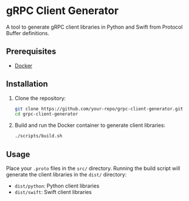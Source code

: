 # gRPC Client Generator

A tool to generate gRPC client libraries in Python and Swift from Protocol Buffer definitions.

## Prerequisites

- [Docker](https://www.docker.com/get-started)

## Installation

1. Clone the repository:

    ```bash
    git clone https://github.com/your-repo/grpc-client-generator.git
    cd grpc-client-generator
    ```

2. Build and run the Docker container to generate client libraries:

    ```bash
    ./scripts/build.sh
    ```

## Usage

Place your `.proto` files in the `src/` directory. Running the build script will generate the client libraries in the `dist/` directory:

- `dist/python`: Python client libraries
- `dist/swift`: Swift client libraries